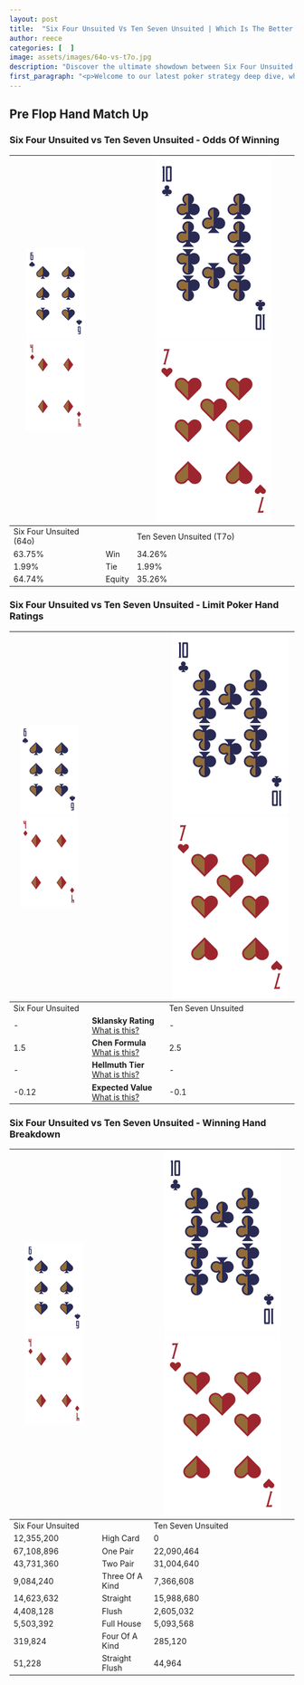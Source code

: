 ```yaml
---
layout: post
title:  "Six Four Unsuited Vs Ten Seven Unsuited | Which Is The Better Hand In Poker? A Complete Guide"
author: reece
categories: [  ]
image: assets/images/64o-vs-t7o.jpg
description: "Discover the ultimate showdown between Six Four Unsuited and Ten Seven Unsuited in poker! Uncover the odds, strategies, and scenarios where one hand triumphs over the other. Get ready to up your poker game with this thrilling analysis."
first_paragraph: "<p>Welcome to our latest poker strategy deep dive, where we're pitting two distinct hands against each other in a high-stakes showdown: Six Four Unsuited vs Ten Seven Unsuited.</p><p>In the dynamic world of poker, every decision counts, and knowing which hand holds the upper hand is key to your success at the table.</p><p>In this article, we'll dissect these two hands, explore the scenarios where one dominates the other, and equip you with the knowledge to make strategic choices that can tip the odds in your favor.</p><p>Get ready to unravel the intriguing dynamics of these poker hands and elevate your game to new heights.</p>"
---
```




[comment]: # (sp0)

## Pre Flop Hand Match Up

<div class="table hand-ratings" markdown="1"> 



### Six Four Unsuited vs Ten Seven Unsuited - Odds Of Winning


    
| ![image info](assets/images/hand1/6.png) ![image info](assets/images/hand1/4o.png) |  | ![image info](assets/images/hand2/T.png) ![image info](assets/images/hand2/7o.png) |
| -------- | -------- | -------- |
| Six Four Unsuited (64o) |  | Ten Seven Unsuited (T7o) |
| 63.75% | Win | 34.26% |
| 1.99% | Tie | 1.99% |
| 64.74% | Equity | 35.26% |




[comment]: # (sp1)



### Six Four Unsuited vs Ten Seven Unsuited - Limit Poker Hand Ratings


    
| ![image info](assets/images/hand1/6.png) ![image info](assets/images/hand1/4o.png) |  | ![image info](assets/images/hand2/T.png) ![image info](assets/images/hand2/7o.png) |
| -------- | -------- | -------- |
| Six Four Unsuited |  | Ten Seven Unsuited |
| - | **Sklansky Rating** [What is this?](/sklansky-rating-explained) | - |
| 1.5 | **Chen Formula** [What is this?](/chen-formula-explained) | 2.5 |
| - | **Hellmuth Tier** [What is this?](/Hellmuth-tier-explained) | - |
| -0.12 | **Expected Value** [What is this?](/expected-value-explained) | -0.1 |




[comment]: # (sp2)



### Six Four Unsuited vs Ten Seven Unsuited - Winning Hand Breakdown


    
| ![image info](assets/images/hand1/6.png) ![image info](assets/images/hand1/4o.png) |  | ![image info](assets/images/hand2/T.png) ![image info](assets/images/hand2/7o.png) |
| -------- | -------- | -------- |
| Six Four Unsuited |  | Ten Seven Unsuited |
| 12,355,200 | High Card | 0 |
| 67,108,896 | One Pair | 22,090,464 |
| 43,731,360 | Two Pair | 31,004,640 |
| 9,084,240 | Three Of A Kind | 7,366,608 |
| 14,623,632 | Straight | 15,988,680 |
| 4,408,128 | Flush | 2,605,032 |
| 5,503,392 | Full House | 5,093,568 |
| 319,824 | Four Of A Kind | 285,120 |
| 51,228 | Straight Flush | 44,964 |




[comment]: # (sp3)



</div>

[comment]: # (sp4)



[comment]: # (sp5)

